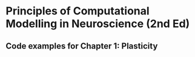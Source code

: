 # Principles of Computational Modelling in Neuroscience (2nd Ed)

## Code examples for Chapter 1: Plasticity
